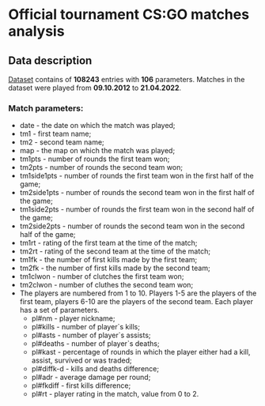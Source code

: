 # Official tournament CS:GO matches analysis
## Data description
[Dataset](https://drive.google.com/file/d/1Zb-eDjJNv8ZStJ4oTXHtiLkcmt9V1Ypq/view?usp=sharing) contains of __108243__ entries with __106__ parameters. Matches in the dataset were played from __09.10.2012__ to __21.04.2022__.
### Match parameters:
- date - the date on which the match was played;
- tm1 - first team name;
- tm2 - second team name;
- map - the map on which the match was played;
- tm1pts - number of rounds the first team won;
- tm2pts - number of rounds the second team won;
- tm1side1pts - number of rounds the first team won in the first half of the game;
- tm2side1pts - number of rounds the second team won in the first half of the game;
- tm1side2pts - number of rounds the first team won in the second half of the game;
- tm2side2pts - number of rounds the second team won in the second half of the game;
- tm1rt - rating of the first team at the time of the match;
- tm2rt - rating of the second team at the time of the match;
- tm1fk - the number of first kills made by the first team;
- tm2fk - the number of first kills made by the second team;
- tm1clwon - number of clutches the first team won;
- tm2clwon - number of cluthes the second team won;
- The players are numbered from 1 to 10. Players 1-5 are the players of the first team, players 6-10 are the players of the second team. Each player has a set of parameters.
  + pl#nm - player nickname;
  + pl#kills - number of player`s kills;
  + pl#asts - number of player`s assists;
  + pl#deaths - number of player`s deaths;
  + pl#kast - percentage of rounds in which the player either had a kill, assist, survived or was traded;
  + pl#diffk-d - kills and deaths difference;
  + pl#adr - average damage per round;
  + pl#fkdiff - first kills difference;
  + pl#rt - player rating in the match, value from 0 to 2.
  

